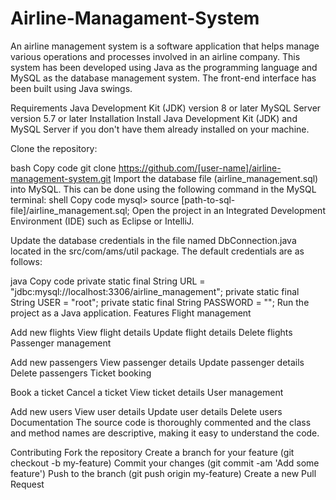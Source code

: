 # Airline-Managament-System
An airline management system is a software application that helps manage various operations and processes involved in an airline company. This system has been developed using Java as the programming language and MySQL as the database management system. The front-end interface has been built using Java swings.

Requirements
Java Development Kit (JDK) version 8 or later
MySQL Server version 5.7 or later
Installation
Install Java Development Kit (JDK) and MySQL Server if you don't have them already installed on your machine.

Clone the repository:

bash
Copy code
git clone https://github.com/[user-name]/airline-management-system.git
Import the database file (airline_management.sql) into MySQL. This can be done using the following command in the MySQL terminal:
shell
Copy code
mysql> source [path-to-sql-file]/airline_management.sql;
Open the project in an Integrated Development Environment (IDE) such as Eclipse or IntelliJ.

Update the database credentials in the file named DbConnection.java located in the src/com/ams/util package. The default credentials are as follows:

java
Copy code
private static final String URL = "jdbc:mysql://localhost:3306/airline_management";
private static final String USER = "root";
private static final String PASSWORD = "";
Run the project as a Java application.
Features
Flight management

Add new flights
View flight details
Update flight details
Delete flights
Passenger management

Add new passengers
View passenger details
Update passenger details
Delete passengers
Ticket booking

Book a ticket
Cancel a ticket
View ticket details
User management

Add new users
View user details
Update user details
Delete users
Documentation
The source code is thoroughly commented and the class and method names are descriptive, making it easy to understand the code.

Contributing
Fork the repository
Create a branch for your feature (git checkout -b my-feature)
Commit your changes (git commit -am 'Add some feature')
Push to the branch (git push origin my-feature)
Create a new Pull Request
